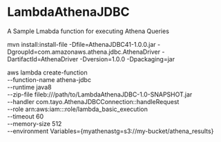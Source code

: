 # LambdaAthenaJDBC

A Sample Lmabda function for executing Athena Queries

 mvn install:install-file -Dfile=AthenaJDBC41-1.0.0.jar -DgroupId=com.amazonaws.athena.jdbc.AthenaDriver -DartifactId=AthenaDriver -Dversion=1.0.0 -Dpackaging=jar
 
aws lambda create-function \
    --function-name athena-jdbc \
    --runtime java8 \
    --zip-file fileb:///path/to/LambdaAthenaJDBC-1.0-SNAPSHOT.jar \
    --handler com.tayo.AthenaJDBCConnection::handleRequest \
    --role arn:aws:iam::<account-number>:role/lambda_basic_execution \
    --timeout 60 \
    --memory-size 512 \
    --environment Variables={myathenastg=s3://my-bucket/athena_results}